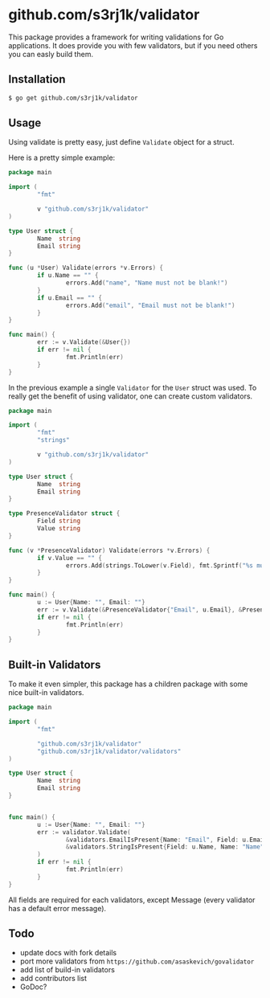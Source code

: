 # github.com/s3rj1k/validator

This package provides a framework for writing validations for Go applications. 
It does provide you with few validators, but if you need others you can easly build them.

## Installation

```bash
$ go get github.com/s3rj1k/validator
```

## Usage

Using validate is pretty easy, just define `Validate` object for a struct.

Here is a pretty simple example:

```go
package main

import (
        "fmt"

        v "github.com/s3rj1k/validator"
)

type User struct {
        Name  string
        Email string
}

func (u *User) Validate(errors *v.Errors) {
        if u.Name == "" {
                errors.Add("name", "Name must not be blank!")
        }
        if u.Email == "" {
                errors.Add("email", "Email must not be blank!")
        }
}

func main() {
        err := v.Validate(&User{})
        if err != nil {
                fmt.Println(err)
        }
}
```

In the previous example a single `Validator` for the `User` struct was used. 
To really get the benefit of using validator, one can create custom validators.

```go
package main

import (
        "fmt"
        "strings"

        v "github.com/s3rj1k/validator"
)

type User struct {
        Name  string
        Email string
}

type PresenceValidator struct {
        Field string
        Value string
}

func (v *PresenceValidator) Validate(errors *v.Errors) {
        if v.Value == "" {
                errors.Add(strings.ToLower(v.Field), fmt.Sprintf("%s must not be blank!", v.Field))
        }
}

func main() {
        u := User{Name: "", Email: ""}
        err := v.Validate(&PresenceValidator{"Email", u.Email}, &PresenceValidator{"Name", u.Name})
        if err != nil {
                fmt.Println(err)
        }
}
```

## Built-in Validators

To make it even simpler, this package has a children package with some nice built-in validators.

```go
package main

import (
        "fmt"

        "github.com/s3rj1k/validator"
        "github.com/s3rj1k/validator/validators"
)

type User struct {
        Name  string
        Email string
}


func main() {
        u := User{Name: "", Email: ""}
        err := validator.Validate(
                &validators.EmailIsPresent{Name: "Email", Field: u.Email, Message: "Mail is not in the right format."},
                &validators.StringIsPresent{Field: u.Name, Name: "Name"},
        )
        if err != nil {
                fmt.Println(err)
        }
}
```

All fields are required for each validators, except Message (every validator has a default error message).

## Todo
* update docs with fork details
* port more validators from `https://github.com/asaskevich/govalidator`
* add list of build-in validators
* add contributors list
* GoDoc?

